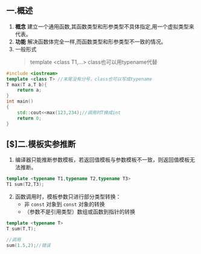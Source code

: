 ## 一.概述
1.	**概念** 建立一个通用函数,其函数类型和形参类型不具体指定,用一个虚拟类型来代表。
2. 	**功能** 解决函数体完全一样,而函数类型和形参类型不一致的情况。
3. 	一般形式 
	>template \<class T1,...> 
	>class也可以用typename代替

```c++
#include <iostream>
template <class T> //末尾没有分号，class也可以写成typename
T max(T a,T b){
	return a;
}
int main()
{
	std::cout<<max(123,234);//调用时T换成int
	return 0;
}
```
## [$]二.模板实参推断
1.	编译器只能推断参数模板，若返回值模板与参数模板不一致，则返回值模板无法推断。
```c++
template <typename T1,typename T2,typename T3>
T1 sum(T2,T3);
```
2.	函数调用时，模板参数只进行部分类型转换：
	+	非 `const` 对象到 `const` 对象的转换
	+	（参数不是引用类型）数组或函数到指针的转换
```c++
template <typename T>
T sum(T,T);

//调用
sum(1.5,2);//错误
```
